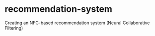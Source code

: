 # recommendation-system
Creating an NFC-based recommendation system (Neural Collaborative Filtering)
